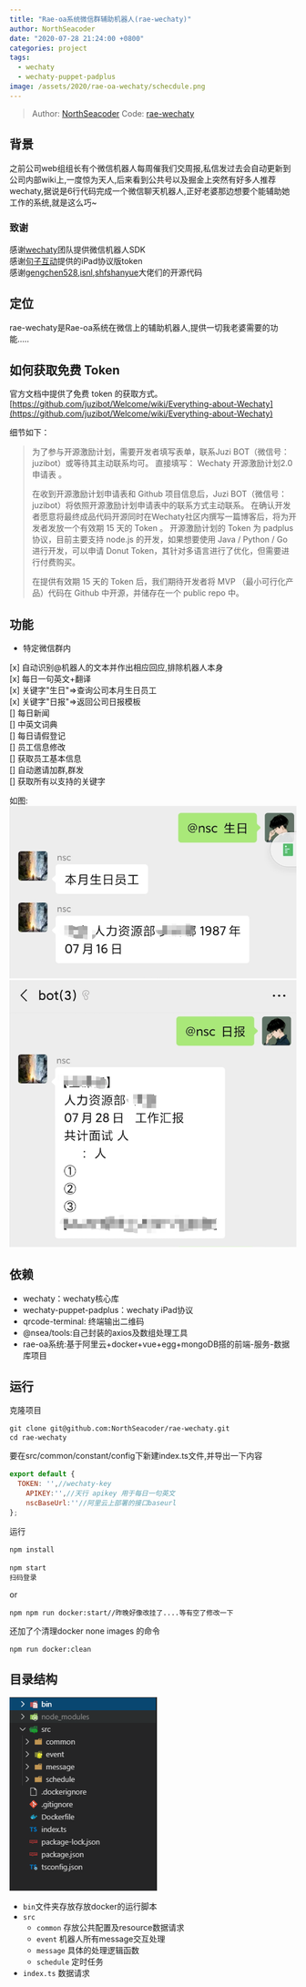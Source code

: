 ```yaml
---
title: "Rae-oa系统微信群辅助机器人(rae-wechaty)"
author: NorthSeacoder
date: "2020-07-28 21:24:00 +0800"
categories: project
tags:
  - wechaty
  - wechaty-puppet-padplus
image: /assets/2020/rae-oa-wechaty/schecdule.png
---
```

> Author: [NorthSeacoder](https://github.com/NorthSeacoder)
> Code: [rae-wechaty](https://github.com/NorthSeacoder/rae-wechaty)

## 背景

之前公司web组组长有个微信机器人每周催我们交周报,私信发过去会自动更新到公司内部wiki上,一度惊为天人,后来看到公共号以及掘金上突然有好多人推荐wechaty,据说是6行代码完成一个微信聊天机器人,正好老婆那边想要个能辅助她工作的系统,就是这么巧~

### 致谢

感谢[wechaty](https://github.com/wechaty/wechaty)团队提供微信机器人SDK  
感谢[句子互动](https://www.juzibot.com/)提供的iPad协议版token  
感谢[gengchen528](https://github.com/gengchen528/wechat-assistant),[isnl](https://github.com/isnl/wechat-robot-ipad),[shfshanyue](https://github.com/shfshanyue/wechat-bot)大佬们的开源代码
<!--more-->
## 定位
rae-wechaty是Rae-oa系统在微信上的辅助机器人,提供一切我老婆需要的功能.....

## 如何获取免费 Token

官方文档中提供了免费 token 的获取方式。
[https://github.com/juzibot/Welcome/wiki/Everything-about-Wechaty](https://github.com/juzibot/Welcome/wiki/Everything-about-Wechaty)

细节如下：
> 为了参与开源激励计划，需要开发者填写表单，联系Juzi BOT（微信号：juzibot）或等待其主动联系均可。
直接填写： Wechaty 开源激励计划2.0申请表 。
>
> 在收到开源激励计划申请表和 Github 项目信息后，Juzi BOT（微信号：juzibot）将依照开源激励计划申请表中的联系方式主动联系。
在确认开发者愿意将最终成品代码开源同时在Wechaty社区内撰写一篇博客后，将为开发者发放一个有效期 15 天的 Token 。
开源激励计划的 Token 为 padplus 协议，目前主要支持 node.js 的开发，如果想要使用 Java / Python / Go 进行开发，可以申请 Donut Token，其针对多语言进行了优化，但需要进行付费购买。
>
> 在提供有效期 15 天的 Token 后，我们期待开发者将 MVP （最小可行化产品）代码在 Github 中开源，并储存在一个 public repo 中。

## 功能
- 特定微信群内  

[x] 自动识别@机器人的文本并作出相应回应,排除机器人本身  
[x] 每日一句英文+翻译  
[x] 关键字"生日"=>查询公司本月生日员工  
[x] 关键字"日报"=>返回公司日报模板  
[] 每日新闻  
[] 中英文词典  
[] 每日请假登记  
[] 员工信息修改  
[] 获取员工基本信息  
[] 自动邀请加群,群发  
[] 获取所有以支持的关键字  


如图:  
![1](/assets/2020/rae-oa-wechaty/birth.png)
![2](/assets/2020/rae-oa-wechaty/daily.png)

## 依赖
- wechaty：wechaty核心库
- wechaty-puppet-padplus：wechaty iPad协议
- qrcode-terminal: 终端输出二维码
- @nsea/tools:自己封装的axios及数组处理工具
- rae-oa系统:基于阿里云+docker+vue+egg+mongoDB搭的前端-服务-数据库项目

## 运行

克隆项目

```shell
git clone git@github.com:NorthSeacoder/rae-wechaty.git
cd rae-wechaty
```
要在src/common/constant/config下新建index.ts文件,并导出一下内容
```js
export default {
  TOKEN: '',//wechaty-key
    APIKEY:'',//天行 apikey 用于每日一句英文
    nscBaseUrl:''//阿里云上部署的接口baseurl
};
```

运行

```shell
npm install

npm start
扫码登录
```
or
```shell
npm npm run docker:start//昨晚好像改挂了....等有空了修改一下
```
还加了个清理docker none images 的命令

```shell
npm run docker:clean
```
## 目录结构
![目录](/assets/2020/rae-oa-wechaty/catalogue.png)
- `bin`文件夹存放存放docker的运行脚本
- `src`
  - `common` 存放公共配置及resource数据请求
  - `event` 机器人所有message交互处理
  - `message` 具体的处理逻辑函数
  - `schedule` 定时任务
- `index.ts` 数据请求
 
